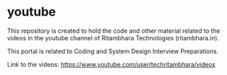 # youtube
This repository is created to hold the code and other material related to the videos in the youtube channel of Ritambhara Technologies (ritambhara.in).

This portal is related to Coding and System Design Interview Preparations.

Link to the videos:
https://www.youtube.com/user/techritambhara/videos
